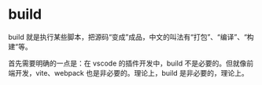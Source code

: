 # build
build 就是执行某些脚本，把源码“变成”成品，中文的叫法有“打包”、“编译”、“构建”等。

首先需要明确的一点是：在 vscode 的插件开发中，build 不是必要的。但就像前端开发，vite、webpack 也是非必要的。理论上，build 是非必要的，理论上。
